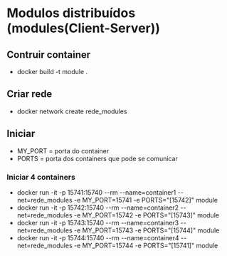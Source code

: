 # Modulos distribuídos (modules(Client-Server))
## Contruir container
- docker build -t module .

## Criar rede
- docker network create rede_modules

## Iniciar
- MY_PORT = porta do container
- PORTS = porta dos containers que pode se comunicar

### Iniciar 4 containers

- docker run -it -p 15741:15740 --rm --name=container1 --net=rede_modules -e MY_PORT=15741 -e PORTS="[15742]" module
- docker run -it -p 15742:15740 --rm --name=container2 --net=rede_modules -e MY_PORT=15742 -e PORTS="[15743]" module
- docker run -it -p 15743:15740 --rm --name=container3 --net=rede_modules -e MY_PORT=15743 -e PORTS="[15744]" module
- docker run -it -p 15744:15740 --rm --name=container4 --net=rede_modules -e MY_PORT=15744 -e PORTS="[15741]" module
